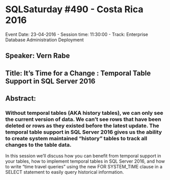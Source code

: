 # SQLSaturday #490 - Costa Rica 2016
Event Date: 23-04-2016 - Session time: 11:30:00 - Track: Enterprise Database Administration  Deployment
## Speaker: Vern Rabe
## Title: It’s Time for a Change : Temporal Table Support in SQL Server 2016
## Abstract:
### Without temporal tables (AKA history tables), we can only see the current version of data. We can’t see rows that have been deleted or rows as they existed before the latest update. The temporal table support in SQL Server 2016 gives us the ability to create system maintained “history” tables to track all changes to the table data.

In this session we’ll discuss how you can benefit from temporal support in your tables, how to implement temporal tables in SQL Server 2016, and how to write “time travel queries” using the new FOR SYSTEM_TIME clause in a SELECT statement to easily query historical information.
